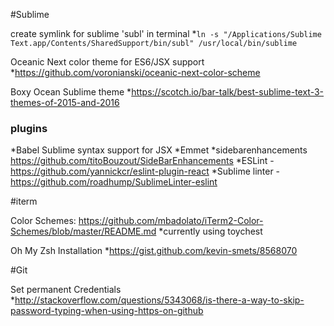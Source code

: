 
#Sublime

create symlink for sublime 'subl' in terminal
*`ln -s "/Applications/Sublime Text.app/Contents/SharedSupport/bin/subl" /usr/local/bin/sublime`

Oceanic Next color theme for ES6/JSX support
*https://github.com/voronianski/oceanic-next-color-scheme

Boxy Ocean Sublime theme
*https://scotch.io/bar-talk/best-sublime-text-3-themes-of-2015-and-2016

### plugins
*Babel Sublime syntax support for JSX
*Emmet
*sidebarenhancements https://github.com/titoBouzout/SideBarEnhancements
*ESLint - https://github.com/yannickcr/eslint-plugin-react
*Sublime linter - https://github.com/roadhump/SublimeLinter-eslint


#iterm

Color Schemes: https://github.com/mbadolato/iTerm2-Color-Schemes/blob/master/README.md
	*currently using toychest

Oh My Zsh Installation
	*https://gist.github.com/kevin-smets/8568070


#Git

Set permanent Credentials
	*http://stackoverflow.com/questions/5343068/is-there-a-way-to-skip-password-typing-when-using-https-on-github
